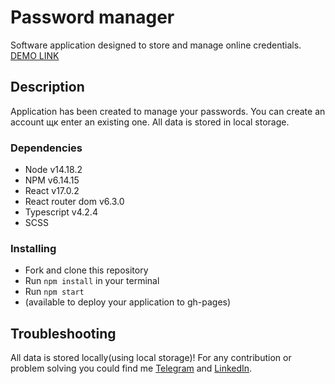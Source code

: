 # Password manager

Software application designed to store and manage online credentials.
[DEMO LINK](https://vlad-demchuk.github.io/password-manager/)

## Description

Application has been created to manage your passwords. You can create an account щк enter an existing one. All data is stored in local storage.

### Dependencies
* Node v14.18.2
* NPM v6.14.15
* React v17.0.2
* React router dom v6.3.0
* Typescript v4.2.4
* SCSS

### Installing
* Fork and clone this repository
* Run `npm install` in your terminal
* Run `npm start`
* (available to deploy your application to gh-pages)

## Troubleshooting

All data is stored locally(using local storage)!
For any contribution or problem solving you could find me [Telegram](https://t.me/Vlad_Demchuk) and [LinkedIn](https://www.linkedin.com/in/vlad-demchuk-b3071523b/).